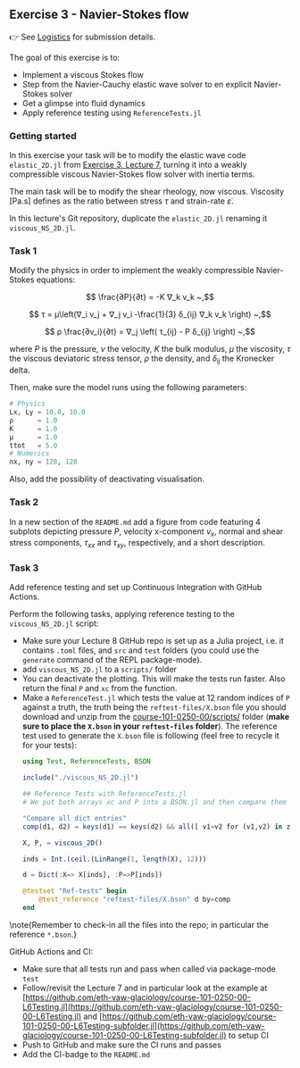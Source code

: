<!--This file was generated, do not modify it.-->
## Exercise 3 - **Navier-Stokes flow**

👉 See [Logistics](/logistics/#submission) for submission details.

The goal of this exercise is to:
- Implement a viscous Stokes flow
- Step from the Navier-Cauchy elastic wave solver to en explicit Navier-Stokes solver
- Get a glimpse into fluid dynamics
- Apply reference testing using `ReferenceTests.jl`

### Getting started

In this exercise your task will be to modify the elastic wave code `elastic_2D.jl` from [Exercise 3, Lecture 7](/lecture7/#task_4_-_rearranging_the_code), turning it into a weakly compressible viscous Navier-Stokes flow solver with inertia terms.

The main task will be to modify the shear rheology, now viscous. Viscosity [Pa.s] defines as the ratio between  stress $τ$ and strain-rate $ε̇$.

In this lecture's Git repository, duplicate the `elastic_2D.jl` renaming it `viscous_NS_2D.jl`.

### Task 1

Modify the physics in order to implement the weakly compressible Navier-Stokes equations:

$$ \frac{∂P}{∂t} = -K ∇_k v_k ~,$$

$$ τ = μ\left(∇_i v_j + ∇_j v_i -\frac{1}{3} δ_{ij} ∇_k v_k \right) ~,$$

$$ ρ \frac{∂v_i}{∂t} = ∇_j \left( τ_{ij} - P δ_{ij} \right) ~,$$

where $P$ is the pressure, $v$ the velocity, $K$ the bulk modulus, $μ$ the viscosity, $τ$ the viscous deviatoric stress tensor, $ρ$ the density, and $\delta_{ij}$ the Kronecker delta.

Then, make sure the model runs using the following parameters:
```julia
# Physics
Lx, Ly = 10.0, 10.0
ρ      = 1.0
K      = 1.0
μ      = 1.0
ttot   = 5.0
# Numerics
nx, ny = 128, 128
```

Also, add the possibility of deactivating visualisation.

### Task 2

In a new section of the `README.md` add a figure from code featuring 4 subplots depicting pressure $P$, velocity x-component $v_x$, normal and shear stress components, $\tau_{xx}$ and $\tau_{xy}$, respectively, and a short description.

### Task 3

Add reference testing and set up Continuous Integration with GitHub Actions.

Perform the following tasks, applying reference testing to the `viscous_NS_2D.jl` script:
- Make sure your Lecture 8 GitHub repo is set up as a Julia project, i.e. it contains `.toml` files, and `src` and `test` folders (you could use the `generate` command of the REPL package-mode).
- add `viscous_NS_2D.jl` to a `scripts/` folder
- You can deactivate the plotting.  This will make the tests run faster.  Also return the final `P` and `xc` from the function.
- Make a `ReferenceTest.jl` which tests the value at 12 random indices of `P` against a truth, the truth being the `reftest-files/X.bson` file you should download and unzip from the [course-101-0250-00/scripts/](https://github.com/eth-vaw-glaciology/course-101-0250-00/tree/main/scripts/reftest-files.zip) folder (**make sure to place the `X.bson` in your `reftest-files` folder**). The reference test used to generate the `X.bson` file is following (feel free to recycle it for your tests):
    ```julia
    using Test, ReferenceTests, BSON

    include("./viscous_NS_2D.jl")

    ## Reference Tests with ReferenceTests.jl
    # We put both arrays xc and P into a BSON.jl and then compare them

    "Compare all dict entries"
    comp(d1, d2) = keys(d1) == keys(d2) && all([ v1≈v2 for (v1,v2) in zip(values(d1), values(d2))])

    X, P, = viscous_2D()

    inds = Int.(ceil.(LinRange(1, length(X), 12)))

    d = Dict(:X=> X[inds], :P=>P[inds])

    @testset "Ref-tests" begin
        @test_reference "reftest-files/X.bson" d by=comp
    end
    ```

\note{Remember to check-in all the files into the repo; in particular the reference `*.bson`.}

GitHub Actions and CI:
- Make sure that all tests run and pass when called via package-mode `test`
- Follow/revisit the Lecture 7 and in particular look at the example at [https://github.com/eth-vaw-glaciology/course-101-0250-00-L6Testing.jl](https://github.com/eth-vaw-glaciology/course-101-0250-00-L6Testing.jl) and [https://github.com/eth-vaw-glaciology/course-101-0250-00-L6Testing-subfolder.jl](https://github.com/eth-vaw-glaciology/course-101-0250-00-L6Testing-subfolder.jl) to setup CI
- Push to GitHub and make sure the CI runs and passes
- Add the CI-badge to the `README.md`


